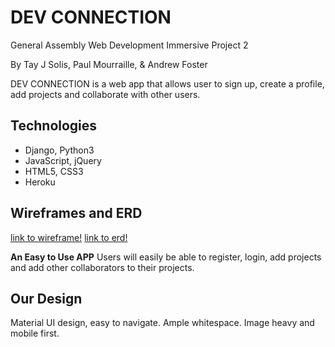 # DEV CONNECTION
General Assembly Web Development Immersive Project 2

By Tay J Solis, Paul Mourraille, & Andrew Foster

DEV CONNECTION is a web app that allows user to sign up, create a profile, add projects and collaborate with other users.

## Technologies
- Django, Python3
- JavaScript, jQuery
- HTML5, CSS3
- Heroku

## Wireframes and ERD
[link to wireframe!](images/wireframe)
[link to erd!](images/erd.jpg)

**An Easy to Use APP**
Users will easily be able to register, login, add projects and add other collaborators to their projects.

## Our Design
Material UI design, easy to navigate. Ample whitespace. Image heavy and mobile first.
